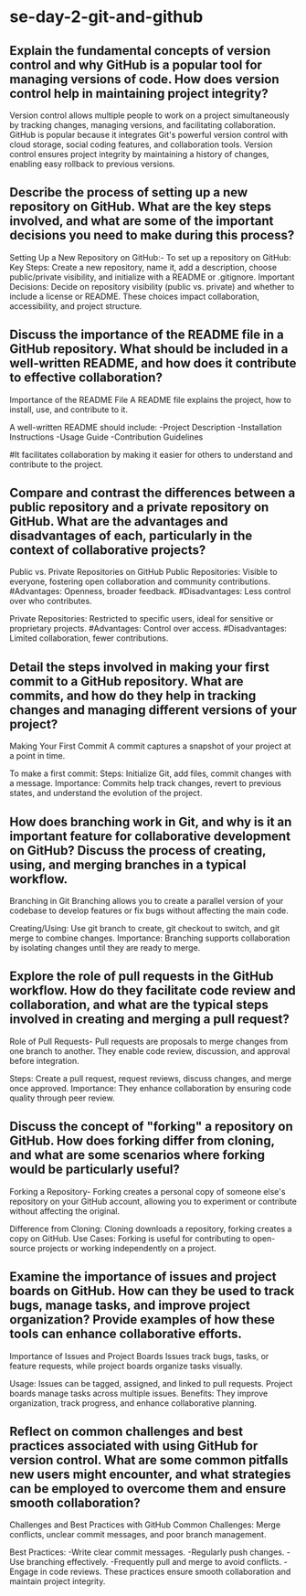 # se-day-2-git-and-github
## Explain the fundamental concepts of version control and why GitHub is a popular tool for managing versions of code. How does version control help in maintaining project integrity?
Version control allows multiple people to work on a project simultaneously by tracking changes, managing versions, and facilitating collaboration. GitHub is popular because it integrates Git's powerful version control with cloud storage, social coding features, and collaboration tools. 
Version control ensures project integrity by maintaining a history of changes, enabling easy rollback to previous versions.

## Describe the process of setting up a new repository on GitHub. What are the key steps involved, and what are some of the important decisions you need to make during this process?
Setting Up a New Repository on GitHub:-
To set up a repository on GitHub:
Key Steps: Create a new repository, name it, add a description, choose public/private visibility, and initialize with a README or .gitignore.
Important Decisions: Decide on repository visibility (public vs. private) and whether to include a license or README. These choices impact collaboration, accessibility, and project structure.

## Discuss the importance of the README file in a GitHub repository. What should be included in a well-written README, and how does it contribute to effective collaboration?
Importance of the README File
A README file explains the project, how to install, use, and contribute to it. 

A well-written README should include:
-Project Description
-Installation Instructions
-Usage Guide
-Contribution Guidelines

#It facilitates collaboration by making it easier for others to understand and contribute to the project.

## Compare and contrast the differences between a public repository and a private repository on GitHub. What are the advantages and disadvantages of each, particularly in the context of collaborative projects?
Public vs. Private Repositories on GitHub
Public Repositories: Visible to everyone, fostering open collaboration and community contributions.
#Advantages: Openness, broader feedback.
#Disadvantages: Less control over who contributes.

Private Repositories: Restricted to specific users, ideal for sensitive or proprietary projects.
#Advantages: Control over access.
#Disadvantages: Limited collaboration, fewer contributions.

## Detail the steps involved in making your first commit to a GitHub repository. What are commits, and how do they help in tracking changes and managing different versions of your project?
Making Your First Commit
A commit captures a snapshot of your project at a point in time. 

To make a first commit:
Steps: Initialize Git, add files, commit changes with a message.
Importance: Commits help track changes, revert to previous states, and understand the evolution of the project.

## How does branching work in Git, and why is it an important feature for collaborative development on GitHub? Discuss the process of creating, using, and merging branches in a typical workflow.
Branching in Git
Branching allows you to create a parallel version of your codebase to develop features or fix bugs without affecting the main code.

Creating/Using: Use git branch to create, git checkout to switch, and git merge to combine changes.
Importance: Branching supports collaboration by isolating changes until they are ready to merge.

## Explore the role of pull requests in the GitHub workflow. How do they facilitate code review and collaboration, and what are the typical steps involved in creating and merging a pull request?
Role of Pull Requests-
Pull requests are proposals to merge changes from one branch to another. They enable code review, discussion, and approval before integration.

Steps: Create a pull request, request reviews, discuss changes, and merge once approved.
Importance: They enhance collaboration by ensuring code quality through peer review.

## Discuss the concept of "forking" a repository on GitHub. How does forking differ from cloning, and what are some scenarios where forking would be particularly useful?
Forking a Repository-
Forking creates a personal copy of someone else's repository on your GitHub account, allowing you to experiment or contribute without affecting the original.

Difference from Cloning: Cloning downloads a repository, forking creates a copy on GitHub.
Use Cases: Forking is useful for contributing to open-source projects or working independently on a project.

## Examine the importance of issues and project boards on GitHub. How can they be used to track bugs, manage tasks, and improve project organization? Provide examples of how these tools can enhance collaborative efforts.
Importance of Issues and Project Boards
Issues track bugs, tasks, or feature requests, while project boards organize tasks visually.

Usage: Issues can be tagged, assigned, and linked to pull requests. Project boards manage tasks across multiple issues.
Benefits: They improve organization, track progress, and enhance collaborative planning.

## Reflect on common challenges and best practices associated with using GitHub for version control. What are some common pitfalls new users might encounter, and what strategies can be employed to overcome them and ensure smooth collaboration?
Challenges and Best Practices with GitHub
Common Challenges: Merge conflicts, unclear commit messages, and poor branch management.

Best Practices:
-Write clear commit messages.
-Regularly push changes.
-Use branching effectively.
-Frequently pull and merge to avoid conflicts.
-Engage in code reviews.
These practices ensure smooth collaboration and maintain project integrity.
